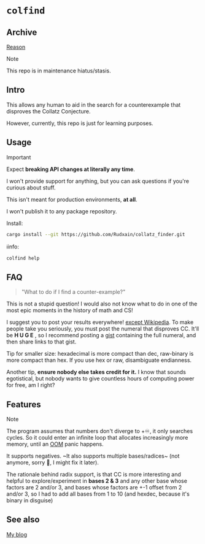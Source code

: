 # `colfind`

## Archive
[Reason](https://youtube.com/watch?v=jlh21U2texo&lc=UgzLFcfKTav59WvOB0Z4AaABAg)

> [!note]
> This repo is in maintenance hiatus/stasis.

## Intro
This allows any human to aid in the search for a counterexample that disproves the Collatz Conjecture.

However, currently, this repo is just for learning purposes.

## Usage
> [!important]
> Expect **breaking API changes at literally any time**.
> 
> I won't provide support for anything, but you can ask questions if you're curious about stuff.
> 
> This isn't meant for production environments, **at all**.
> 
> I won't publish it to any package repository.

Install:
```sh
cargo install --git https://github.com/Rudxain/collatz_finder.git
```

ℹinfo:
```sh
colfind help
```

## FAQ

> "What to do if I find a counter-example?"

This is not a stupid question! I would also not know what to do in one of the most epic moments in the history of math and CS!

I suggest you to post your results everywhere! [except Wikipedia](https://en.wikipedia.org/wiki/Wikipedia:No_original_research). To make people take you seriously, you must post the numeral that disproves CC. It'll be  **H U G E** ,  so I recommend posting a [gist](https://gist.github.com) containing the full numeral, and then share links to that gist.

Tip for smaller size: hexadecimal is more compact than dec, raw-binary is more compact than hex. If you use hex or raw, disambiguate endianness.

Another tip, **ensure nobody else takes credit for it.** I know that sounds egotistical, but nobody wants to give countless hours of computing power for free, am I right?

## Features
> [!note]
> The program assumes that numbers don't diverge to +♾️, it only searches cycles. So it could enter an infinite loop that allocates increasingly more memory, until an [OOM](https://en.wikipedia.org/wiki/Out_of_memory) panic happens.

It supports negatives. ~It also supports multiple bases/radices~ (not anymore, sorry 🙁, I might fix it later).

The rationale behind radix support, is that CC is more interesting and helpful to explore/experiment in **bases 2 & 3** and any other base whose factors are 2 and/or 3, and bases whose factors are +-1 offset from 2 and/or 3, so I had to add all bases from 1 to 10 (and hexdec, because it's binary in disguise)

## See also
[My blog](https://rudxain.github.io/blog/post/Collatz)
